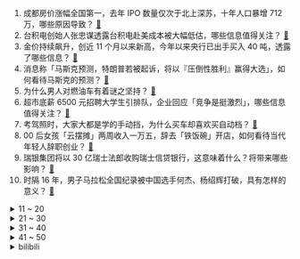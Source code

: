 1. 成都房价涨幅全国第一，去年 IPO 数量仅次于北上深苏，十年人口暴增 712 万，哪些原因导致？ [:link:](https://www.zhihu.com/question/590586405)
2. 台积电创始人张忠谋透露台积电赴美成本被大幅低估，哪些信息值得关注？ [:link:](https://www.zhihu.com/question/590546737)
3. 金价持续飙升，创近 11 个月以来新高，今年以来央行已出手买入 40 吨，透露了哪些信息？ [:link:](https://www.zhihu.com/question/590592158)
4. 消息称「马斯克预测，特朗普若被起诉，将以『压倒性胜利』赢得大选」，如何看待马斯克的预测？ [:link:](https://www.zhihu.com/question/590532316)
5. 为什么男人对燃油车有着谜之坚持？ [:link:](https://www.zhihu.com/question/571171650)
6. 超市底薪 6500 元招聘大学生引排队，企业回应「竞争是挺激烈」，哪些信息值得关注？ [:link:](https://www.zhihu.com/question/590560469)
7. 考驾照时，大家大都是学的手动挡，为什么买车却喜欢买自动档？ [:link:](https://www.zhihu.com/question/590524934)
8. 00 后女孩「云摆摊」两周收入一万五，辞去「铁饭碗」开店，如何看待当代年轻人辞职创业？ [:link:](https://www.zhihu.com/question/589900271)
9. 瑞银集团将以 30 亿瑞士法郎收购瑞士信贷银行，这意味着什么？将带来哪些影响？ [:link:](https://www.zhihu.com/question/590704936)
10. 时隔 16 年，男子马拉松全国纪录被中国选手何杰、杨绍辉打破，具有怎样的意义？ [:link:](https://www.zhihu.com/question/590547143)
<details>
<summary>11 ~ 20</summary>

11. 台媒称「马英九将赴大陆祭祖」，释放了哪些信号？ [:link:](https://www.zhihu.com/question/590660328)
12. 同样是批评，为什么有的孩子会改正，有的孩子走极端？ [:link:](https://www.zhihu.com/question/588206660)
13. 枯荣大师为什么宁愿烧了六脉神剑，也不愿交换少林七十二绝技？ [:link:](https://www.zhihu.com/question/590087653)
14. 如何从零开始构建量化交易系统？ [:link:](https://www.zhihu.com/question/24518288)
15. 玩《原神》有没有你后悔抽了或没抽的角色？ [:link:](https://www.zhihu.com/question/520576400)
16. 如果地球上所有动物缩放成同样重量，哪个动物打架厉害？ [:link:](https://www.zhihu.com/question/590218537)
17. 明明高中的课程比大学要多，要衔接的更紧，但是为什么感觉大学更累？ [:link:](https://www.zhihu.com/question/590174623)
18. 早生孩子和晚生最大的区别在哪里？ [:link:](https://www.zhihu.com/question/587272393)
19. 哲学属于理科还是文科？ [:link:](https://www.zhihu.com/question/582620807)
20. 任正非最新座谈会回应「天才少年」离职，称定位是用于入职定级，进入公司就没有这一称呼，哪些信息值得关注？ [:link:](https://www.zhihu.com/question/590333494)
</details>
<details>
<summary>21 ~ 30</summary>

21. 除了中国，法国、沙特等多国也在减持美国国债，其背后有何原因？将造成什么影响？ [:link:](https://www.zhihu.com/question/590545833)
22. 蛋糕巨头克莉丝汀所有门店暂停运营「欠款千万，上海总部仅剩一位保安」，哪些原因导致的？ [:link:](https://www.zhihu.com/question/590541132)
23. 瓦格纳集团创始人称「计划于 5 月中旬前招募新兵 3 万人」，这释放了哪些信号？ [:link:](https://www.zhihu.com/question/590548777)
24. 通过镜子反射后的阳光能否保持阳光的热量？为什么？ [:link:](https://www.zhihu.com/question/589886728)
25. 美国又现「弗洛伊德之死」，一在押黑人男子遭 7 名警察压倒，被跪压 12 分钟后身亡，如何看待此事？ [:link:](https://www.zhihu.com/question/590534819)
26. 为什么各种语言里“妈妈”的叫法都差不多？ [:link:](https://www.zhihu.com/question/573083584)
27. 河北唐山一游客私自翻进园内逗大熊猫，动物园回应称「该男子已被警方带走」，该游客会受到怎样的处罚？ [:link:](https://www.zhihu.com/question/590575822)
28. 《拳皇97》的顶级高手，为什么很少用草薙京作为主力呢？ [:link:](https://www.zhihu.com/question/589435962)
29. 红楼梦中贾府如果节省银子，不搞排场会怎么样？ [:link:](https://www.zhihu.com/question/496567576)
30. 2023 LPL 春季赛 FPX 2:1 爆冷击败 EDG，如何评价这场比赛？ [:link:](https://www.zhihu.com/question/590568365)
</details>
<details>
<summary>31 ~ 40</summary>

31. 未提前通知捕杀带走村民两只狗，乡政府回应「因发现狂犬病人」，如何看待此事？ [:link:](https://www.zhihu.com/question/590174334)
32. 婚姻面包重要还是爱情重要？ [:link:](https://www.zhihu.com/question/588997129)
33. 《阅微草堂笔记》中你印象最深刻的故事是哪个？ [:link:](https://www.zhihu.com/question/545646250)
34. 樊振东4-1马龙获得2023新加坡大满贯赛男单冠军，如何评价本场比赛双方的表现？ [:link:](https://www.zhihu.com/question/590638599)
35. 如何看待孙颖莎赢得2023WTT新加坡大满贯赛女单冠军？ [:link:](https://www.zhihu.com/question/590620622)
36. 俄媒称泽连斯基签令，对叙利亚总统巴沙尔实施制裁，哪些信息值得关注？ [:link:](https://www.zhihu.com/question/590458840)
37. 如何看待俞敏洪称“比起做有钱的企业家，下辈子宁愿当没钱的流浪汉”? [:link:](https://www.zhihu.com/question/590333463)
38. 苏州大学一男生发布恶意 P 图网帖，校方通报「开除学籍」，目前情况如何？涉及哪些法律问题？ [:link:](https://www.zhihu.com/question/590336853)
39. 世界上有哪些两地相隔不远但互通必须绕一大圈的例子？ [:link:](https://www.zhihu.com/question/52720568)
40. 朝媒称为抗击美国，仅一天朝鲜 80 多万人踊跃报名参军或复队，半岛局势愈发紧张，哪些信息值得关注？ [:link:](https://www.zhihu.com/question/590458143)
</details>
<details>
<summary>41 ~ 50</summary>

41. 华为任正非最新讲话称，去年研发经费 238 亿美元，已完成上万颗器件替代开发，哪些信息值得关注？ [:link:](https://www.zhihu.com/question/590275066)
42. 特朗普发文称自己将被逮捕，放话「美国梦已死」，如何看待他的言论？释放了哪些信号？ [:link:](https://www.zhihu.com/question/590448703)
43. 一女子 offer 约定月薪 21000 入职时变 4000，如何看待这一情况？求职中你踩过哪些雷？ [:link:](https://www.zhihu.com/question/589900042)
44. 前国脚杨旭万字长文谈中日足球青训差别，和国内青训相比「日本孩子后劲比较强」，日本青训有哪些可取的地方？ [:link:](https://www.zhihu.com/question/590458994)
45. 巴西官员称「卢拉将率超大代表团，想访华的企业家超额」，此次中国之行还有哪些信息值得关注？ [:link:](https://www.zhihu.com/question/590374825)
46. 你拍的哪些照片，让你感觉春天来了？ [:link:](https://www.zhihu.com/question/589915736)
47. 2023 LPL 春季赛的 TES 还能进季后赛吗？ [:link:](https://www.zhihu.com/question/590447428)
48. 复活岛上的石像是谁建造的？ [:link:](https://www.zhihu.com/question/442800059)
49. 如果财富自由，衣食无忧，你会怎么做，辞职，继续工作还是其他？ [:link:](https://www.zhihu.com/question/587806377)
50. 西南大学开设「公务能力与公务员文化素养」微专业，这对于学生的培养有何利弊？你看好该专业吗？ [:link:](https://www.zhihu.com/question/590535479)
</details><details>
<summary>bilibili</summary>

1. 我被禁言了2 [:link:](//www.bilibili.com/video/BV1n24y1u7WR)
2. 一群up主在城市玩共享位置捉迷藏！太可怕了！！【第二期】 [:link:](//www.bilibili.com/video/BV1KP411f7fc)
3. 你最后一次看少儿频道是什么时候？ [:link:](//www.bilibili.com/video/BV1984y1A7Dg)
4. 【医案寻踪】一年不吃早饭的人现在怎么样了？让我们揭开一场隐瞒我们70年的健康骗局！ [:link:](//www.bilibili.com/video/BV1Zs4y1H7NV)
5. 80万赞已到，我去天上吃饭了朋友们！ [:link:](//www.bilibili.com/video/BV1dx4y1A7P3)
6. ⚡喵喵喵喵喵喵喵喵喵喵喵喵喵喵 [:link:](//www.bilibili.com/video/BV1wg4y1t7j6)
7. MOREVFX「流浪地球2」视效花絮 [:link:](//www.bilibili.com/video/BV1hP411Z7Tc)
8. 我把MC所有的方块都收集了！！！ [:link:](//www.bilibili.com/video/BV1Wx4y1P7Y8)
9. 兑现承诺！快来跟画Jerry鼠吧 [:link:](//www.bilibili.com/video/BV1iv4y177U9)
10. 只  因  料  理  大  赛 [:link:](//www.bilibili.com/video/BV1T94y1F7qi)
<details>
<summary>11 ~ 20</summary>

11. 喂！你给我摇起来啊！！！ [:link:](//www.bilibili.com/video/BV1dP411d7HT)
12. 日本神级广告：零CG真人出演，50人分饰两角，2分钟一镜到底演绎12年父女情 [:link:](//www.bilibili.com/video/BV1TL411r7fF)
13. 新番时光机！十年前的观众都在看什么？「2013年1月篇」泛式 [:link:](//www.bilibili.com/video/BV1ws4y1p7k9)
14. 我愿来世做春风，温柔且自由 [:link:](//www.bilibili.com/video/BV1hv4y1775L)
15. 品尝世界最酸酸物，胃酸系统今日奖励休息一天 [:link:](//www.bilibili.com/video/BV1g84y1w7Gn)
16. 小傲小潮去重庆！好吃好喝如仙境！ [:link:](//www.bilibili.com/video/BV1UL411o7mP)
17. 【中字】《INTERNET YAMERO》 Aiobahn feat. KOTOKO 《主播女孩重度依赖/NEEDY GIRL OVERDOSE》第二弹MV [:link:](//www.bilibili.com/video/BV1jk4y187UA)
18. 这句被疯传的英文，引发网友热议！你能看懂吗？ [:link:](//www.bilibili.com/video/BV1G94y1F7se)
19. 日常生活 [:link:](//www.bilibili.com/video/BV15b411Z7eG)
20. 日后升起的每一缕炊烟，都是对你的思念 [:link:](//www.bilibili.com/video/BV1Cg4y147zr)
</details>
<details>
<summary>21 ~ 30</summary>

21. 真实版浣熊市：市民集体变异，医生挖出日本政府的阴谋 [:link:](//www.bilibili.com/video/BV1bb411Z7AY)
22. 刺杀总统的原因可以有多离谱？【硬核狠人49】 [:link:](//www.bilibili.com/video/BV1g24y1u7Yw)
23. 【烂活电竞43】列兵杰克爱！ 听到命令请喊到！  月男腐乳杰克爱  出列！！！！！！！！！！！！！！ [:link:](//www.bilibili.com/video/BV1KY4y1X79d)
24. 李大钊的孙子被举报贪污，中纪委却“查”出来个好官，清官李宏塔 [:link:](//www.bilibili.com/video/BV1NT411k7NX)
25. 我们结婚啦啊啊啊啊！！！（开心到发疯） [:link:](//www.bilibili.com/video/BV1jb411Z7dU)
26. 《原神》角色演示-「米卡：绘羽的领行」 [:link:](//www.bilibili.com/video/BV1PM4y1k7jZ)
27. 终于到了！不带钱跨越半个中国，抵达北京！ 丨流浪 11 [:link:](//www.bilibili.com/video/BV19M4y1z714)
28. 对他使用新空间卡组吧【水无月菌】 [:link:](//www.bilibili.com/video/BV1cL411r7Zn)
29. 不读高中去职校学电竞出路怎么样？这个视频给你答案！ [:link:](//www.bilibili.com/video/BV1Tk4y1t7ii)
30. 粮油之死：四大粮商做空中国，长达100年的粮油战争从未结束！【世界战史】 [:link:](//www.bilibili.com/video/BV1fs4y1H7my)
</details>
<details>
<summary>31 ~ 40</summary>

31. 《满江红》第一次在哔哩哔哩发作品啊。紧张！ [:link:](//www.bilibili.com/video/BV1F24y1u7kY)
32. 【真 我的世界】三只小猪盖房子但狂飙版 [:link:](//www.bilibili.com/video/BV13L411C7Fj)
33. 【崩坏3】终章纪念「Beautiful World」 [:link:](//www.bilibili.com/video/BV1XX4y1o7yN)
34. 【vlog】第二次求婚，效果依然炸裂！ [:link:](//www.bilibili.com/video/BV1g84y1P7yp)
35. “ 北 方 人 诱 捕 器 ” [:link:](//www.bilibili.com/video/BV1r24y1x7jb)
36. 无爱方可破情局 无情方可破全局 [:link:](//www.bilibili.com/video/BV1wM4y1k7j5)
37. 你管这叫修正带？ [:link:](//www.bilibili.com/video/BV158411F7eF)
38. 大堂经理改善员工餐 [:link:](//www.bilibili.com/video/BV1Nb411Z7Nn)
39. 天呐，我的天呐！ [:link:](//www.bilibili.com/video/BV1m24y1s7TN)
40. 澡堂里还能开自助餐？169玩一天，南方小伙来了东北惊掉波棱盖【怎么这么值ep57-沈阳洗浴】 [:link:](//www.bilibili.com/video/BV1224y1x743)
</details>
<details>
<summary>41 ~ 50</summary>

41. “摇出心中那个自由且快乐的自己” [:link:](//www.bilibili.com/video/BV1nM411H7XS)
42. 女生宿舍的Love Shot灯光版 [:link:](//www.bilibili.com/video/BV1cL411C7hS)
43. 生草眼镜2 【原神同人动画】 [:link:](//www.bilibili.com/video/BV1ag4y14733)
44. 【陋室画家】进来！你还有什么理由不坚持热爱？ [:link:](//www.bilibili.com/video/BV1U24y1x76W)
45. 关于我半夜在路边救了一只猫 [:link:](//www.bilibili.com/video/BV1hV4y197QJ)
46. 一口气了解硅谷银行倒闭危机 [:link:](//www.bilibili.com/video/BV1Zs4y1H7rj)
47. 【30天彻底瘦身】每周6天不重复·彻底瘦四肢减肚腩·就这么做！ [:link:](//www.bilibili.com/video/BV1DM4y1r7UE)
48. 街上狗比孩子多 韩国人好像真的不生小孩 [:link:](//www.bilibili.com/video/BV1BY4y1X7zT)
49. 【流浪地球2 | 视效花絮】跟随超长镜头，逐帧感受小破球的变化！ [:link:](//www.bilibili.com/video/BV1zP411d7tX)
50. 破伤风入侵：身边的隐蔽杀手，剧毒的肌肉痉挛毒素 [:link:](//www.bilibili.com/video/BV1so4y1z7qK)
</details>
<details>
<summary>51 ~ 60</summary>

51. 伪装者 [:link:](//www.bilibili.com/video/BV11k4y1b75c)
52. 千万不要带女朋友去迪士尼，要不然她会可爱死！ [:link:](//www.bilibili.com/video/BV1gL411C7vU)
53. 无限穿帮！当埃及up看《木乃伊》 [:link:](//www.bilibili.com/video/BV12L411R7w9)
54. 看到最后，你一定会说卧槽 [:link:](//www.bilibili.com/video/BV1BM4y1z7wB)
55. 《无题》 [:link:](//www.bilibili.com/video/BV17c411E7MK)
56. 渲染了一个月，希望能有一万播放... [:link:](//www.bilibili.com/video/BV1PL411d7XR)
57. 送给你们 [:link:](//www.bilibili.com/video/BV1wL411C7XP)
58. 队庆｜《我要打篮球》庆语其 刘恩泽 [:link:](//www.bilibili.com/video/BV1k84y1A7Gy)
59. 五黑年度最燃《将我的一切赌在这251秒！》 [:link:](//www.bilibili.com/video/BV1FP411f7D2)
60. 把持不住！皇子被骗身又骗心！还是跟俏寡妇！《叶卡捷琳娜》S2P5 [:link:](//www.bilibili.com/video/BV1n24y1E7bv)
</details>
<details>
<summary>61 ~ 70</summary>

61. ❤️ 这 么 可 爱 真 是 抱 歉 ❤️ [:link:](//www.bilibili.com/video/BV1yL411o7UK)
62. 资助了几年的山区女孩突然不读书了，驱车去山里看看她什么情况 [:link:](//www.bilibili.com/video/BV17s4y1p7Cq)
63. 全员狠人！131位国人CG艺术家集体搞球！玩个球啊？！｜第二届瑞云渲染大赛 [:link:](//www.bilibili.com/video/BV1hv4y177kk)
64. 反舔部例行检查！ [:link:](//www.bilibili.com/video/BV1Ux4y1A7QD)
65. 💪🏻B站版《健身新手的训练完全手册》™ [:link:](//www.bilibili.com/video/BV1Hk4y187jF)
66. 【STN快报第七季08】新版里昂人设崩塌，全身都是不能播的液体 [:link:](//www.bilibili.com/video/BV1Es4y1p7sT)
67. 【手书】20w粉丝up主？小丑罢了🤣👉🤡 [:link:](//www.bilibili.com/video/BV1zX4y1f7Wz)
68. 被童话隐藏的真相！美女为什么嫁给野兽？还生了一窝小野兽？？ [:link:](//www.bilibili.com/video/BV16M411H78u)
69. 这不是特效！25对演员一镜到底演绎父女12年变化——日本感人广告 [:link:](//www.bilibili.com/video/BV1Bv4y1L7bW)
70. 这是谁发明的鸡蛋吃法！不要太荒谬好吗！ [:link:](//www.bilibili.com/video/BV1ao4y1z784)
</details>
<details>
<summary>71 ~ 80</summary>

71. 【渐构】万字科普GPT4为何会颠覆现有工作流；为何你要关注微软Copilot、文心一言等大模型 [:link:](//www.bilibili.com/video/BV1MY4y1R7EN)
72. 探秘¥7000一晚，泰国树屋酒店餐厅！国外天价酒店吃什么？ [:link:](//www.bilibili.com/video/BV1UX4y1f7gL)
73. 用10元一大坨卫生巾，25岁患癌，这个让千万人破防的女孩，暴露出400万女童的月经贫困！【100个农民故事】 [:link:](//www.bilibili.com/video/BV1284y1c7hw)
74. 十年后你的儿子问你，明日方舟讲述了一个怎样的故事 [:link:](//www.bilibili.com/video/BV1pT411k7uA)
75. 只看一条豆瓣评论猜电影！我懵了。。 [:link:](//www.bilibili.com/video/BV1vT411k7Hw)
76. 【小弟学校篇】跳 远 的 战 争 [:link:](//www.bilibili.com/video/BV1PL411d742)
77. ”这又是什么剪辑风格？酷毙了！⚡️“ [:link:](//www.bilibili.com/video/BV1zv4y177G9)
78. 宵宫放烟花之蹦迪神曲！参上！ [:link:](//www.bilibili.com/video/BV1sV4y197QP)
79. 各地人吃饭的迷惑操作！ [:link:](//www.bilibili.com/video/BV1fL411k7wq)
80. 这就是当年美国囚犯吃的东西？？ [:link:](//www.bilibili.com/video/BV1cT411k7D7)
</details>
<details>
<summary>81 ~ 90</summary>

81. 费列罗：你这样复刻，我真的会谢 [:link:](//www.bilibili.com/video/BV1FM4y1k7Nk)
82. 不跑不跳7天瘦三圈！40分钟肥膘失踪暴燃500大卡挑战｜含拉伸 [:link:](//www.bilibili.com/video/BV1284y1c7tS)
83. 一千颗碎片！实拍魔刀千刃！觉醒我们心中的热爱吧！ [:link:](//www.bilibili.com/video/BV14o4y1q777)
84. 大学生如何在宿舍拍出《快乐大本营》 [:link:](//www.bilibili.com/video/BV1ET411k7x9)
85. 【海绵宝宝/拟人】“画了疯王派总” [:link:](//www.bilibili.com/video/BV1Fb411Z7sL)
86. 这个动画是属于老鼠的青春 [:link:](//www.bilibili.com/video/BV1Rx4y1N7TF)
87. 帅小伙挑战3760卡路里的巨辣超大泡面 [:link:](//www.bilibili.com/video/BV1Hx4y1P7ei)
88. “黄金甘蔗”比奶茶都甜？！用测糖仪鉴定网红甘蔗甜度有多少？ [:link:](//www.bilibili.com/video/BV1R84y1A7hi)
89. 我体育课呢？ [:link:](//www.bilibili.com/video/BV1Vc411j7Br)
90. 【TF家族】《一起去做的N件事》第十八件事：一起来拍日常吧！ [:link:](//www.bilibili.com/video/BV1hv4y1L7aN)
</details>
<details>
<summary>91 ~ 100</summary>

91. 《这是老板要求我做的年报》 [:link:](//www.bilibili.com/video/BV1BL411R7GT)
92. 离谱！卡bug获得天理视角！天理眼中的提瓦特长这样？ [:link:](//www.bilibili.com/video/BV1Dk4y1b71y)
93. 好像哪里不对劲 [:link:](//www.bilibili.com/video/BV1AM4y1k7xR)
94. 【AI本兮】反方向的钟 [:link:](//www.bilibili.com/video/BV1984y1c7wn)
95. 不要跟妈妈诉苦，她帮不到 睡不着 [:link:](//www.bilibili.com/video/BV1iY411z7Nw)
96. 啊 [:link:](//www.bilibili.com/video/BV1LV4y197g4)
97. 总有些明明能跟你好好沟通的人，非要跟你“语言不通”，没关系，销冠会出手！ [:link:](//www.bilibili.com/video/BV13V4y197YZ)
98. 100年前的她, 赤裸, 端庄, 愤恨, 纯真｜1920—2023中国女性自我画像 [:link:](//www.bilibili.com/video/BV1UY4y1Q7Yo)
99. 武警的烦恼，称呼好像就没对过哈哈哈…… [:link:](//www.bilibili.com/video/BV1yP411Z7NM)
100. 宝岛季·张杰《想见你想见你》无台标无水印纯净完整版 [:link:](//www.bilibili.com/video/BV1iv4y177cq)
</details></details>